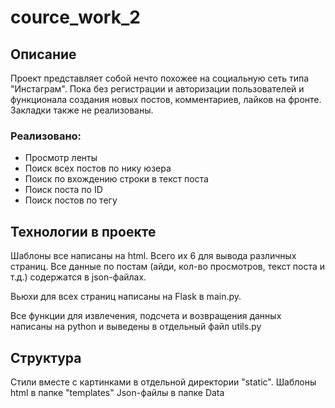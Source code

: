 # cource_work_2


## Описание 

Проект представляет собой нечто похожее на социальную сеть типа "Инстаграм". Пока без регистрации и авторизации пользователей 
и функционала создания новых постов, комментариев, лайков на фронте. Закладки также не реализованы.

### Реализовано:
- Просмотр ленты
- Поиск всех постов по нику юзера
- Поиск по вхождению строки в текст поста
- Поиск поста по ID
- Поиск постов по тегу


## Технологии в проекте

Шаблоны все написаны на html. Всего их 6 для вывода различных страниц.
Все данные по постам (айди, кол-во просмотров, текст поста и т.д.) содержатся в json-файлах.

Вьюхи для всех страниц написаны на Flask в main.py.

Все функции для извлечения, подсчета и возвращения данных написаны на python и выведены в отдельный файл utils.py

## Структура

Стили вместе с картинками в отдельной директории "static".
Шаблоны html в папке "templates"
Json-файлы в папке Data

